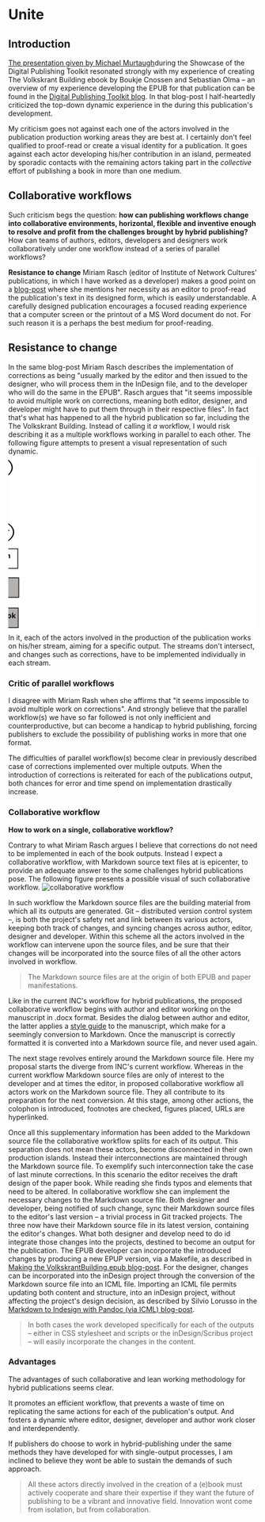 # Unite 

## Introduction
[The presentation given by Michael Murtaugh](http://networkcultures.org/digitalpublishing/2014/11/30/towards-a-hybrid-workflow-editor-designer-and-developer-unite/)during the Showcase of the Digital Publishing Toolkit resonated strongly with my experience of creating The Volkskrant Building ebook by Boukje Cnossen and Sebastian Olma &ndash; an overview of my experience developing the EPUB for that publication can be found in the [Digital Publishing Toolkit blog](http://networkcultures.org/digitalpublishing/2014/11/23/making-the-volkskrantbuilding-epub/). In that blog-post I half-heartedly criticized the top-down dynamic experience in the during this publication's development. 

My criticism goes not against each one of the actors involved in the publication production working areas they are best at. I certainly don't feel qualified to proof-read or create a visual identity for a publication. It goes against each actor developing his/her contribution in an island, permeated by sporadic contacts with the remaining actors taking part in the *collective* effort of publishing a book in more than one medium.

## Collaborative workflows
Such criticism begs the question: **how can publishing workflows change into collaborative environments, horizontal, flexible and inventive enough to resolve and profit from the challenges brought by hybrid publishing?** How can teams of authors, editors, developers and designers work collaboratively under one workflow instead of a series of parallel workflows?

**Resistance to change**
Miriam Rasch (editor of Institute of Network Cultures' publications, in which I have worked as a developer) makes a good point on a [blog-post](http://networkcultures.org/digitalpublishing/2014/10/28/how-to-handle-corrections-in-a-hybrid-workflow/) where she mentions her necessity as an editor to proof-read the publication's text in its designed form, which is easily understandable. A carefully designed publication encourages a focused reading experience that a computer screen or the printout of a MS Word document do not. For such reason it is a perhaps the best medium for proof-reading.  


## Resistance to change
In the same blog-post Miriam Rasch describes the implementation of corrections as being "usually marked by the editor and then issued to the designer, who will process them in the InDesign file, and to the developer who will do the same in the EPUB". Rasch argues that "it seems impossible to avoid multiple work on corrections, meaning both editor, designer, and developer might have to put them through in their respective files". In fact that's what has happened to all the hybrid publication so far, including the The Volkskrant Building.
Instead of calling it *a* workflow, I would risk describing it as a multiple workflows working in parallel to each other. 
The following figure attempts to present a visual representation of such dynamic.
![Parallel workflows](workflow_02.svg)
In it, each of the actors involved in the production of the publication works on his/her stream, aiming for a specific output.
The streams don't intersect, and changes such as corrections, have to be implemented individually in each stream. 


### Critic of parallel workflows 
I disagree with Miriam Rash when she affirms that "it seems impossible to avoid multiple work on corrections".
And strongly believe that the parallel workflow(s) we have so far followed is not only inefficient and counterproductive, but can become a handicap to hybrid publishing, forcing publishers to exclude the possibility of publishing works in more that one format.

The difficulties of parallel workflow(s) become clear in previously described case of corrections implemented over multiple outputs. When the introduction of corrections is reiterated for each of the publications output, both chances for error and time spend on implementation drastically increase.


### Collaborative workflow
**How to work on a single, collaborative workflow?**

Contrary to what Miriam Rasch argues I believe that corrections do not need to be implemented in each of the book outputs.
Instead I expect a collaborative workflow, with Markdown source text files at is epicenter, to provide an adequate answer to the some challenges hybrid publications pose. The following figure presents a possible visual of such collaborative workflow.
![collaborative workflow]()

In such workflow the Markdown source files are the building material from which all its outputs are generated. Git &ndash; distributed version control system &ndash;, is both the project's safety net and link between its various actors, keeping both track of changes, and syncing changes across author, editor, designer and developer.
Within this scheme all the actors involved in the workflow can intervene upon the source files, and be sure that their changes will be incorporated into the source files of all the other actors involved in workflow.
> The Markdown source files are at the origin of both EPUB and paper manifestations.

Like in the current INC's workflow for hybrid publications, the proposed collaborative workflow begins with author and editor working on the manuscript in .docx format. Besides the dialog between author and editor, the latter applies a [style guide](http://networkcultures.org/digitalpublishing/2014/10/21/style-guide-for-hybrid-publishing/) to the manuscript, which make for a seemingly conversion to Markdown. Once the manuscript is correctly formatted it is converted into a Markdown source file, and never used again.

The next stage revolves entirely around the Markdown source file. Here my proposal starts the diverge from INC's current workflow. Whereas in the current workflow Markdown source files are only of interest to the developer and at times the editor, in proposed collaborative workflow all actors work on the Markdown source file. They all contribute to its preparation for the next conversion. At this stage, among other actions, the colophon is introduced, footnotes are checked, figures placed, URLs are hyperlinked.

Once all this supplementary information has been added to the Markdown source file the collaborative workflow splits for each of its output. This separation does not mean these actors, become disconnected in their own production islands. Instead their interconnections are  maintained through the Markdown source file. To exemplify such interconnection take the case of last minute corrections. In this scenario the editor receives the draft design of the paper book. While reading she finds typos and elements that need to be altered. In collaborative workflow she can implement the necessary changes to the Markdown source file. Both designer and developer, being notified of such change, sync their Markdown source files to the editor's last version &ndash; a trivial process in Git tracked projects. The three now have their Markdown source file in its latest version, containing the editor's changes. What both designer and develop need to do id integrate those changes into the projects, destined to become an output for the publication. The EPUB developer can incorporate the introduced changes by producing a new EPUP version, via a Makefile, as described in [Making the VolkskrantBuilding.epub blog-post](http://networkcultures.org/digitalpublishing/2014/11/23/making-the-volkskrantbuilding-epub/). For the designer, changes can be incorporated into the inDesign project through the conversion of the Markdown source file into an ICML file. Importing an ICML file permits updating both content and structure, into an inDesign project, without affecting the project's design decision, as described by Silvio Lorusso in the [Markdown to Indesign with Pandoc (via ICML) blog-post](http://networkcultures.org/digitalpublishing/2014/10/08/markdown-to-indesign-with-pandoc-via-icml/).

> In both cases the work developed specifically for each of the outputs &ndash; either in CSS stylesheet and scripts or the inDesign/Scribus project &ndash; will easily incorporate the changes in the content.


### Advantages
The advantages of such collaborative and lean working methodology for hybrid publications seems clear.

It promotes an efficient workflow, that prevents a waste of time on replicating the same actions for each of the publication's output. And fosters a dynamic where editor, designer, developer and author work closer and interdependently.

If publishers do choose to work in hybrid-publishing under the same methods they have developed for with single-output processes, I am inclined to believe they wont be able to sustain the demands of such approach.



>All these actors directly involved in the creation of a (e)book must actively cooperate and share their expertise if they want the future of publishing to be a vibrant and innovative field. Innovation wont come from isolation, but from collaboration.

